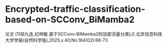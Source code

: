 # Encrypted-traffic-classification-based-on-SCConv_BiMamba2
论文 [1]邬九连,纪祥敏.基于SCConv-BiMamba2的加密流量分类[J].北京信息科技大学学报(自然科学版),2025,v.40;No.164(02):66-73 
